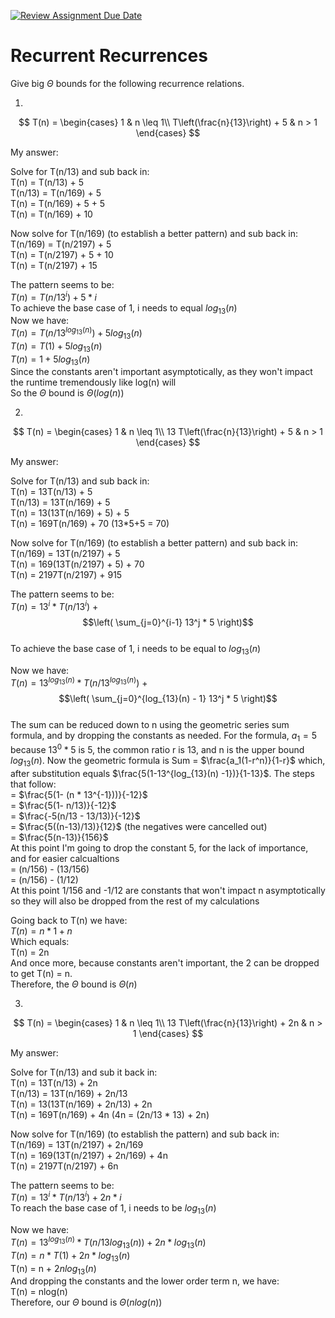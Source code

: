 [![Review Assignment Due Date](https://classroom.github.com/assets/deadline-readme-button-24ddc0f5d75046c5622901739e7c5dd533143b0c8e959d652212380cedb1ea36.svg)](https://classroom.github.com/a/8KYthzwp)
# Recurrent Recurrences

Give big $\Theta$ bounds for the following recurrence relations.

1.
$$ T(n) =
    \begin{cases}
        1 & n \leq 1\\
        T\left(\frac{n}{13}\right) + 5 & n > 1
    \end{cases}
$$

My answer: 

Solve for T(n/13) and sub back in: <br>
T(n) = T(n/13) + 5 <br>
T(n/13) = T(n/169) + 5 <br>
T(n) = T(n/169) + 5 + 5 <br>
T(n) = T(n/169) + 10 <br>

Now solve for T(n/169) (to establish a better pattern) and sub back in: <br>
T(n/169) = T(n/2197) + 5 <br>
T(n) = T(n/2197) + 5 + 10 <br>
T(n) = T(n/2197) + 15 <br>

The pattern seems to be: <br>
$T(n) = T(n/13^i) + 5 * i$ <br> 
To achieve the base case of 1, i needs to equal $log_13(n)$ <br>
Now we have: <br>
$T(n) = T(n/13^{log_{13}(n)}) + 5log_{13}(n)$ <br>
$T(n) = T(1) + 5log_{13}(n)$ <br>
$T(n) = 1 + 5log_{13}(n)$ <br>
Since the constants aren't important asymptotically, as they won't impact the runtime tremendously like log(n) will <br>
So the $\Theta$ bound is $\Theta(log(n))$

2.
$$ T(n) =
    \begin{cases}
        1 & n \leq 1\\
        13 T\left(\frac{n}{13}\right) + 5 & n > 1
    \end{cases}
$$

My answer: 

Solve for T(n/13) and sub back in: <br>
T(n) = 13T(n/13) + 5 <br>
T(n/13) = 13T(n/169) + 5 <br>
T(n) = 13(13T(n/169) + 5) + 5 <br>
T(n) = 169T(n/169) + 70 (13*5+5 = 70) <br>

Now solve for T(n/169) (to establish a better pattern) and sub back in: <br>
T(n/169) = 13T(n/2197) + 5 <br>
T(n) = 169(13T(n/2197) + 5) + 70 <br>
T(n) = 2197T(n/2197) + 915 <br>

The pattern seems to be: <br>
$T(n) = 13^i * T(n/13^i)$ + $$\left( \sum_{j=0}^{i-1} 13^j * 5 \right)$$ <br>
To achieve the base case of 1, i needs to be equal to $log_{13}(n)$ <br>

Now we have:  <br>
$T(n) = 13^{log_{13}(n)} * T(n/13^{log_{13}(n)})$ + $$\left( \sum_{j=0}^{log_{13}(n) - 1} 13^j * 5 \right)$$ <br>
The sum can be reduced down to n using the geometric series sum formula, and by dropping the constants as needed. For the formula, $a_1 = 5$ because $13^0 * 5$ is 5, the common ratio r is 13, and n is the upper bound $log_{13}(n)$. Now the geometric formula is Sum = $\frac{a_1(1-r^n)}{1-r}$ which, after substitution equals $\frac{5(1-13^{log_{13}(n) -1})}{1-13}$. 
The steps that follow: <br>
= $\frac{5(1- (n * 13^{-1}))}{-12}$ <br>
= $\frac{5(1- n/13)}{-12}$ <br>
= $\frac{-5(n/13 - 13/13)}{-12}$ <br>
= $\frac{5((n-13)/13)}{12}$ (the negatives were cancelled out) <br>
= $\frac{5(n-13)}{156}$ <br>
At this point I'm going to drop the constant 5, for the lack of importance, and for easier calcualtions <br>
= (n/156) - (13/156) <br>
= (n/156) - (1/12) <br>
At this point 1/156 and -1/12 are constants that won't impact n asymptotically so they will also be dropped from the rest of my calculations <br>

Going back to T(n) we have: <br>
$T(n) = n * 1 + n$ <br>
Which equals: <br>
T(n) = 2n <br>
And once more, because constants aren't important, the 2 can be dropped to get T(n) = n. <br>
Therefore, the $\Theta$ bound is $\Theta(n)$

3.
$$ T(n) =
    \begin{cases}
        1 & n \leq 1\\
        13 T\left(\frac{n}{13}\right) + 2n & n > 1
    \end{cases}
$$

My answer:

Solve for T(n/13) and sub it back in: <br>
T(n) = 13T(n/13) + 2n <br>
T(n/13) = 13T(n/169) + 2n/13 <br>
T(n) = 13(13T(n/169) + 2n/13) + 2n <br>
T(n) = 169T(n/169) + 4n (4n = (2n/13 * 13) + 2n) <br>

Now solve for T(n/169) (to establish the pattern) and sub back in: <br>
T(n/169) = 13T(n/2197) + 2n/169 <br>
T(n) = 169(13T(n/2197) + 2n/169) + 4n <br>
T(n) = 2197T(n/2197) + 6n <br>

The pattern seems to be: <br>
$T(n) = 13^i * T(n/13^i) + 2n * i$ <br>
To reach the base case of 1, i needs to be $log_{13}(n)$ <br>

Now we have: <br>
$T(n) = 13^{log_{13}(n)} * T(n/13{log_{13}(n)}) + 2n * log_{13}(n)$ <br>
$T(n) = n * T(1) + 2n * log_{13}(n)$ <br>
T(n) = n + $2nlog_{13}(n)$ <br>
And dropping the constants and the lower order term n, we have: <br>
T(n) = nlog(n) <br>
Therefore, our $\Theta$ bound is $\Theta(nlog(n))$ <br>
